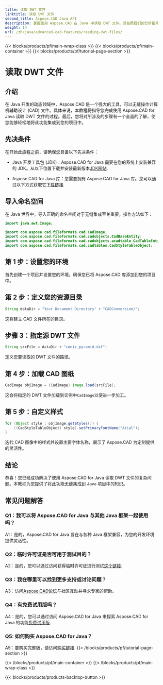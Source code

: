 ```yaml
---
title: 读取 DWT 文件
linktitle: 读取 DWT 文件
second_title: Aspose.CAD Java API
description: 掌握使用 Aspose.CAD 在 Java 中读取 DWT 文件。请按照我们的分步指南进行无缝集成。
weight: 14
url: /zh/java/advanced-cad-features/reading-dwt-files/
---
```


{{< blocks/products/pf/main-wrap-class >}}
{{< blocks/products/pf/main-container >}}
{{< blocks/products/pf/tutorial-page-section >}}

# 读取 DWT 文件

## 介绍

在 Java 开发的动态领域中，Aspose.CAD 是一个强大的工具，可以无缝操作计算机辅助设计 (CAD) 文件。具体来说，本教程将指导您完成使用 Aspose.CAD for Java 读取 DWT 文件的过程。最后，您将对所涉及的步骤有一个全面的了解，使您能够轻松地将此功能集成到您的项目中。

## 先决条件

在开始此旅程之前，请确保您具备以下先决条件：

- Java 开发工具包 (JDK)：Aspose.CAD for Java 需要在您的系统上安装兼容的 JDK。从以下位置下载并安装最新版本[JDK网站](https://www.oracle.com/java/technologies/javase-downloads.html).

- Aspose.CAD for Java 库：您需要拥有 Aspose.CAD for Java 库。您可以通过以下方式获取它[下载链接](https://releases.aspose.com/cad/java/).

## 导入命名空间

在 Java 世界中，导入正确的命名空间对于无缝集成至关重要。操作方法如下：

```java
import java.awt.Image;

import com.aspose.cad.fileformats.cad.CadImage;
import com.aspose.cad.fileformats.cad.cadobjects.CadBaseEntity;
import com.aspose.cad.fileformats.cad.cadobjects.acadtable.CadTableEntity;
import com.aspose.cad.fileformats.cad.cadtables.CadStyleTableObject;
```

## 第 1 步：设置您的环境

首先创建一个项目并设置您的环境。确保您已将 Aspose.CAD 库添加到您的项目中。

## 第 2 步：定义您的资源目录

```java
String dataDir = "Your Document Directory" + "CADConversion/";
```

这将建立 CAD 文件所在的目录。

## 步骤 3：指定源 DWT 文件

```java
String srcFile = dataDir + "conic_pyramid.dxf";
```

定义您要读取的 DWT 文件的路径。

## 第 4 步：加载 CAD 图纸

```java
CadImage objImage = (CadImage) Image.load(srcFile);
```

这会将指定的 DWT 文件加载到实例中`CadImage`以便进一步加工。

## 第 5 步：自定义样式

```java
for (Object style : objImage.getStyles()) {
    ((CadStyleTableObject) style).setPrimaryFontName("Arial");
}
```

迭代 CAD 图像中的样式并设置主要字体名称，展示了 Aspose.CAD 为定制提供的灵活性。

## 结论

恭喜！您已经成功解决了使用 Aspose.CAD for Java 读取 DWT 文件的复杂问题。本教程为您提供了将此功能无缝集成到 Java 项目中的知识。

## 常见问题解答

### Q1：我可以将 Aspose.CAD for Java 与其他 Java 框架一起使用吗？

A1：是的，Aspose.CAD for Java 旨在与各种 Java 框架兼容，为您的开发环境提供灵活性。

### Q2：临时许可证是否可用于测试目的？

 A2：是的，您可以通过访问获得临时许可证进行测试[这个链接](https://purchase.aspose.com/temporary-license/).

### Q3：我在哪里可以找到更多支持或讨论问题？

 A3：访问[Aspose.CAD论坛](https://forum.aspose.com/c/cad/19)与社区互动并寻求专家的帮助。

### Q4：有免费试用版吗？

 A4：是的，您可以通过访问 Aspose.CAD for Java 来探索 Aspose.CAD for Java 的功能[免费试用版](https://releases.aspose.com/).

### Q5: 如何购买 Aspose.CAD for Java？

 A5：要购买完整版，请访问[购买链接](https://purchase.aspose.com/buy).
{{< /blocks/products/pf/tutorial-page-section >}}

{{< /blocks/products/pf/main-container >}}
{{< /blocks/products/pf/main-wrap-class >}}

{{< blocks/products/products-backtop-button >}}

